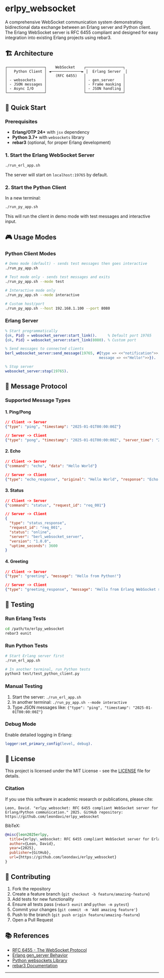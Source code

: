 # erlpy_websocket

A comprehensive WebSocket communication system demonstrating bidirectional data exchange between an Erlang server and Python client. The Erlang WebSocket server is RFC 6455 compliant and designed for easy integration into existing Erlang projects using rebar3.

## 🏗️ Architecture

```
┌─────────────────┐    WebSocket    ┌─────────────────┐
│   Python Client │ ◄──────────────► │  Erlang Server  │
│                 │    (RFC 6455)   │                 │
│ - websockets    │                 │ - gen_server    │
│ - JSON messages │                 │ - Frame masking │
│ - Async I/O     │                 │ - JSON handling │
└─────────────────┘                 └─────────────────┘
```

## 🚀 Quick Start

### Prerequisites

- **Erlang/OTP 24+** with `jsx` dependency
- **Python 3.7+** with `websockets` library
- **rebar3** (optional, for proper Erlang development)

### 1. Start the Erlang WebSocket Server

```bash
./run_erl_app.sh
```

The server will start on `localhost:19765` by default.

### 2. Start the Python Client

In a new terminal:

```bash
./run_py_app.sh
```

This will run the client in demo mode with test messages and interactive input.

## 🎮 Usage Modes

### Python Client Modes

```bash
# Demo mode (default) - sends test messages then goes interactive
./run_py_app.sh

# Test mode only - sends test messages and exits
./run_py_app.sh --mode test

# Interactive mode only
./run_py_app.sh --mode interactive

# Custom host/port
./run_py_app.sh --host 192.168.1.100 --port 8080
```

### Erlang Server

```erlang
% Start programmatically
{ok, Pid} = websocket_server:start_link().     % Default port 19765
{ok, Pid} = websocket_server:start_link(8080). % Custom port

% Send messages to connected clients
berl_websocket_server:send_message(19765, #{type => <<"notification">>, 
                                           message => <<"Hello!">>}).

% Stop server
websocket_server:stop(19765).
```

## 📨 Message Protocol

### Supported Message Types

#### 1. Ping/Pong
```json
// Client -> Server
{"type": "ping", "timestamp": "2025-01-01T00:00:00Z"}

// Server -> Client
{"type": "pong", "timestamp": "2025-01-01T00:00:00Z", "server_time": "2025-01-01T00:00:01Z"}
```

#### 2. Echo
```json
// Client -> Server
{"command": "echo", "data": "Hello World"}

// Server -> Client
{"type": "echo_response", "original": "Hello World", "response": "Echo: Hello World"}
```

#### 3. Status
```json
// Client -> Server
{"command": "status", "request_id": "req_001"}

// Server -> Client
{
  "type": "status_response",
  "request_id": "req_001",
  "status": "online",
  "server": "berl_websocket_server",
  "version": "1.0.0",
  "uptime_seconds": 3600
}
```

#### 4. Greeting
```json
// Client -> Server
{"type": "greeting", "message": "Hello from Python!"}

// Server -> Client
{"type": "greeting_response", "message": "Hello from Erlang WebSocket server!", "received": "Hello from Python!"}
```

## 🧪 Testing

### Run Erlang Tests

```bash
cd /path/to/erlpy_websocket
rebar3 eunit
```

### Run Python Tests

```bash
# Start Erlang server first
./run_erl_app.sh

# In another terminal, run Python tests
python3 test/test_python_client.py
```

### Manual Testing

1. Start the server: `./run_erl_app.sh`
2. In another terminal: `./run_py_app.sh --mode interactive`
3. Type JSON messages like: `{"type": "ping", "timestamp": "2025-01-01T00:00:00Z"}`


### Debug Mode

Enable detailed logging in Erlang:
```erlang
logger:set_primary_config(level, debug).
```

## 📄 License

This project is licensed under the MIT License - see the [LICENSE](LICENSE) file for details.

### Citation

If you use this software in academic research or publications, please cite:

```
Leon, David. "erlpy_websocket: RFC 6455 compliant WebSocket server for Erlang/Python communication." 2025. GitHub repository: https://github.com/leondavi/erlpy_websocket
```

BibTeX:
```bibtex
@misc{leon2025erlpy,
  title={erlpy\_websocket: RFC 6455 compliant WebSocket server for Erlang/Python communication},
  author={Leon, David},
  year={2025},
  publisher={GitHub},
  url={https://github.com/leondavi/erlpy_websocket}
}
```

## 🤝 Contributing

1. Fork the repository
2. Create a feature branch (`git checkout -b feature/amazing-feature`)
3. Add tests for new functionality
4. Ensure all tests pass (`rebar3 eunit` and `python -m pytest`)
5. Commit your changes (`git commit -m 'Add amazing feature'`)
6. Push to the branch (`git push origin feature/amazing-feature`)
7. Open a Pull Request

## 📚 References

- [RFC 6455 - The WebSocket Protocol](https://tools.ietf.org/html/rfc6455)
- [Erlang gen_server Behavior](https://erlang.org/doc/man/gen_server.html)
- [Python websockets Library](https://websockets.readthedocs.io/)
- [rebar3 Documentation](https://rebar3.org/docs/)

---

